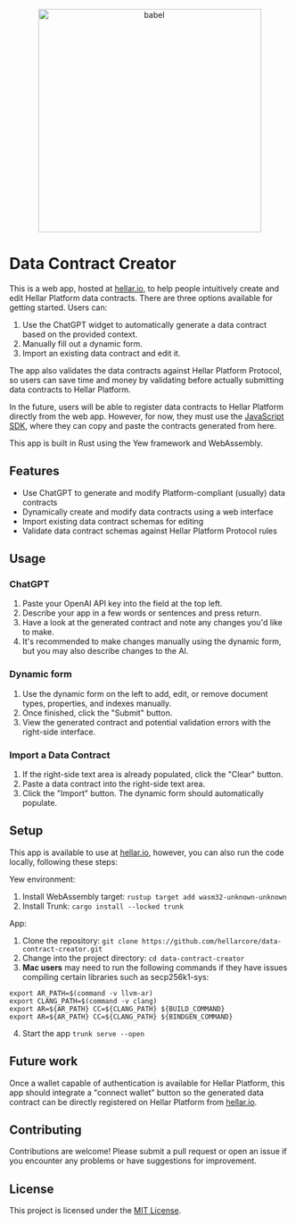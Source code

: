 <p align="center">
    <img alt="babel" src="https://github.com/hellarcore/hellar/blob/master/src/qt/res/images/hellar.png"" width="400">
</p>

# Data Contract Creator

This is a web app, hosted at [hellar.io](https://hellar.io/), to help people intuitively create and edit Hellar Platform data contracts. There are three options available for getting started. Users can:

1. Use the ChatGPT widget to automatically generate a data contract based on the provided context.
2. Manually fill out a dynamic form.
3. Import an existing data contract and edit it.

The app also validates the data contracts against Hellar Platform Protocol, so users can save time and money by validating before actually submitting data contracts to Hellar Platform.

In the future, users will be able to register data contracts to Hellar Platform directly from the web app. However, for now, they must use the [JavaScript SDK](https://hellar.io/platform/readme/docs/tutorial-register-a-data-contract), where they can copy and paste the contracts generated from here.

This app is built in Rust using the Yew framework and WebAssembly.

## Features

- Use ChatGPT to generate and modify Platform-compliant (usually) data contracts
- Dynamically create and modify data contracts using a web interface
- Import existing data contract schemas for editing
- Validate data contract schemas against Hellar Platform Protocol rules

## Usage

### ChatGPT

1. Paste your OpenAI API key into the field at the top left.
2. Describe your app in a few words or sentences and press return.
3. Have a look at the generated contract and note any changes you'd like to make.
4. It's recommended to make changes manually using the dynamic form, but you may also describe changes to the AI.

### Dynamic form

1. Use the dynamic form on the left to add, edit, or remove document types, properties, and indexes manually.
2. Once finished, click the "Submit" button.
3. View the generated contract and potential validation errors with the right-side interface.

### Import a Data Contract

1. If the right-side text area is already populated, click the "Clear" button.
2. Paste a data contract into the right-side text area.
3. Click the "Import" button. The dynamic form should automatically populate.

## Setup

This app is available to use at [hellar.io](https://hellar.io/), however, you can also run the code locally, following these steps:

Yew environment:

1. Install WebAssembly target: `rustup target add wasm32-unknown-unknown`
2. Install Trunk: `cargo install --locked trunk`

App:

1. Clone the repository: `git clone https://github.com/hellarcore/data-contract-creator.git`
2. Change into the project directory: `cd data-contract-creator`
3. **Mac users** may need to run the following commands if they have issues compiling certain libraries such as secp256k1-sys:
```
export AR_PATH=$(command -v llvm-ar)
export CLANG_PATH=$(command -v clang)
export AR=${AR_PATH} CC=${CLANG_PATH} ${BUILD_COMMAND}
export AR=${AR_PATH} CC=${CLANG_PATH} ${BINDGEN_COMMAND}
```
4. Start the app `trunk serve --open`

## Future work

Once a wallet capable of authentication is available for Hellar Platform, this app should integrate a "connect wallet" button so the generated data contract can be directly registered on Hellar Platform from [hellar.io](https://hellar.io/).

## Contributing

Contributions are welcome! Please submit a pull request or open an issue if you encounter any problems or have suggestions for improvement.

## License

This project is licensed under the [MIT License](https://opensource.org/licenses/MIT).

